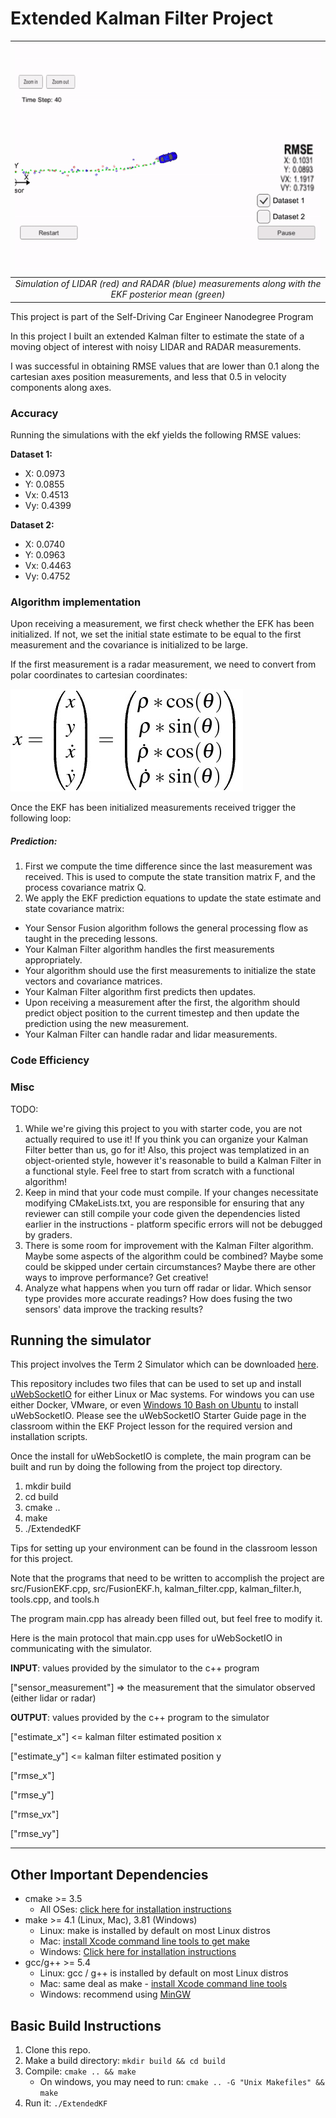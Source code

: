 # Extended Kalman Filter Project

| ![GIF of simulated run](ekf-simulator-run.gif "Simulated EKF using Laser and Radar") |
|:--:| 
| *Simulation of LIDAR (red) and RADAR (blue) measurements along with the EKF posterior mean (green)* |

This project is part of the Self-Driving Car Engineer Nanodegree Program

In this project I built an extended Kalman filter to estimate the state of a moving object of interest with noisy LIDAR and RADAR measurements. 

I was successful in obtaining RMSE values that are lower than 0.1 along the cartesian axes position measurements, and less that 0.5 in velocity components along axes. 

### Accuracy

Running the simulations with the ekf yields the following RMSE values:

**Dataset 1:**
* X: 0.0973
* Y: 0.0855
* Vx: 0.4513
* Vy: 0.4399

**Dataset 2:**
* X: 0.0740
* Y: 0.0963
* Vx: 0.4463
* Vy: 0.4752


### Algorithm implementation

Upon receiving a measurement, we first check whether the EFK has been initialized. If not, we set the initial state estimate to be equal to the first measurement and the covariance is initialized to be large. 

If the first measurement is a radar measurement, we need to convert from polar coordinates to cartesian coordinates: 

![polar-to-cartesian](polar-to-cartesian.png "Equation to convert polar coordinated to cartesian")

Once the EKF has been initialized measurements received trigger the following loop: 

##### Prediction:
1. First we compute the time difference since the last measurement was received. This is used to compute the state transition matrix F, and the process covariance matrix Q.
2. We apply the EKF prediction equations to update the state estimate and state covariance matrix:



* Your Sensor Fusion algorithm follows the general processing flow as taught in the preceding lessons.
* Your Kalman Filter algorithm handles the first measurements appropriately.
* Your algorithm should use the first measurements to initialize the state vectors and covariance matrices.
* Your Kalman Filter algorithm first predicts then updates.
* Upon receiving a measurement after the first, the algorithm should predict object position to the current timestep and then update the prediction using the new measurement.
* Your Kalman Filter can handle radar and lidar measurements.

### Code Efficiency

### Misc

TODO:
1. While we're giving this project to you with starter code, you are not actually required to use it! If you think you can organize your Kalman Filter better than us, go for it! Also, this project was templatized in an object-oriented style, however it's reasonable to build a Kalman Filter in a functional style. Feel free to start from scratch with a functional algorithm!
2. Keep in mind that your code must compile. If your changes necessitate modifying CMakeLists.txt, you are responsible for ensuring that any reviewer can still compile your code given the dependencies listed earlier in the instructions - platform specific errors will not be debugged by graders.
3. There is some room for improvement with the Kalman Filter algorithm. Maybe some aspects of the algorithm could be combined? Maybe some could be skipped under certain circumstances? Maybe there are other ways to improve performance? Get creative!
4. Analyze what happens when you turn off radar or lidar. Which sensor type provides more accurate readings? How does fusing the two sensors' data improve the tracking results?

## Running the simulator

This project involves the Term 2 Simulator which can be downloaded [here](https://github.com/udacity/self-driving-car-sim/releases).

This repository includes two files that can be used to set up and install [uWebSocketIO](https://github.com/uWebSockets/uWebSockets) for either Linux or Mac systems. For windows you can use either Docker, VMware, or even [Windows 10 Bash on Ubuntu](https://www.howtogeek.com/249966/how-to-install-and-use-the-linux-bash-shell-on-windows-10/) to install uWebSocketIO. Please see the uWebSocketIO Starter Guide page in the classroom within the EKF Project lesson for the required version and installation scripts.

Once the install for uWebSocketIO is complete, the main program can be built and run by doing the following from the project top directory.

1. mkdir build
2. cd build
3. cmake ..
4. make
5. ./ExtendedKF

Tips for setting up your environment can be found in the classroom lesson for this project.

Note that the programs that need to be written to accomplish the project are src/FusionEKF.cpp, src/FusionEKF.h, kalman_filter.cpp, kalman_filter.h, tools.cpp, and tools.h

The program main.cpp has already been filled out, but feel free to modify it.

Here is the main protocol that main.cpp uses for uWebSocketIO in communicating with the simulator.


**INPUT**: values provided by the simulator to the c++ program

["sensor_measurement"] => the measurement that the simulator observed (either lidar or radar)


**OUTPUT**: values provided by the c++ program to the simulator

["estimate_x"] <= kalman filter estimated position x

["estimate_y"] <= kalman filter estimated position y

["rmse_x"]

["rmse_y"]

["rmse_vx"]

["rmse_vy"]

---

## Other Important Dependencies

* cmake >= 3.5
  * All OSes: [click here for installation instructions](https://cmake.org/install/)
* make >= 4.1 (Linux, Mac), 3.81 (Windows)
  * Linux: make is installed by default on most Linux distros
  * Mac: [install Xcode command line tools to get make](https://developer.apple.com/xcode/features/)
  * Windows: [Click here for installation instructions](http://gnuwin32.sourceforge.net/packages/make.htm)
* gcc/g++ >= 5.4
  * Linux: gcc / g++ is installed by default on most Linux distros
  * Mac: same deal as make - [install Xcode command line tools](https://developer.apple.com/xcode/features/)
  * Windows: recommend using [MinGW](http://www.mingw.org/)

## Basic Build Instructions

1. Clone this repo.
2. Make a build directory: `mkdir build && cd build`
3. Compile: `cmake .. && make` 
   * On windows, you may need to run: `cmake .. -G "Unix Makefiles" && make`
4. Run it: `./ExtendedKF `



